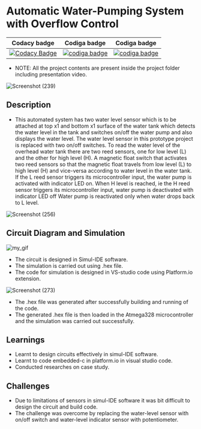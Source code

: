 # Automatic Water-Pumping System with Overflow Control

| Codacy badge | Codiga badge | Codiga badge |
|--------------|--------------|--------------|
|[![Codacy Badge](https://app.codacy.com/project/badge/Grade/314c0eb2cec7472f805e7eaab30188d5)](https://www.codacy.com/gh/OmkarChitragar/M2-EmbSys/dashboard?utm_source=github.com&amp;utm_medium=referral&amp;utm_content=OmkarChitragar/M2-EmbSys&amp;utm_campaign=Badge_Grade)| <a href="https://api.codiga.io/project/31477/score/svg">   <img src="https://api.codiga.io/project/31477/score/svg?style=dark" alt="codiga badge" /></a> |  <a href="https://api.codiga.io/project/31477/status/svg">   <img src="https://api.codiga.io/project/31477/status/svg" alt="codiga badge" /></a> |

* NOTE: All the project contents are present inside the project folder including presentation video.

![Screenshot (239)](https://user-images.githubusercontent.com/42509490/155874997-4b79db24-c957-4cbf-b124-32bafc852b7b.png)

## Description

* This automated system has two water level sensor which is to be attached at top x1 and bottom x1 surface of the water tank
  which detects the water level in the tank and switches on/off the water pump and also displays the water level. The water level
  sensor in this prototype project is replaced with two on/off switches. To read the water level of the overhead water tank there
  are two reed sensors, one for low level (L) and the other for high level (H). A magnetic float switch that activates two reed
  sensors so that the magnetic float travels from low level (L) to high level (H) and vice-versa according to water level in the
  water tank. If the L reed sensor triggers its microcontroller input, the water pump is activated with indicator LED on. When H
  level is reached, ie the H reed sensor triggers its microcontroller input, water pump is deactivated with indicator LED off
  Water pump is reactivated only when water drops back to L level.

![Screenshot (256)](https://user-images.githubusercontent.com/42509490/156889253-3e715b80-4885-4445-9ca1-6a24c87a6dd9.png)

## Circuit Diagram and Simulation

![my_gif](https://user-images.githubusercontent.com/42509490/157237390-250b7577-1138-4244-ab5a-6b52d8b241e4.gif)

* The circuit is designed in Simul-IDE software.
* The simulation is carried out using .hex file.
* The code for simulation is designed in VS-studio code using Platform.io extension.

![Screenshot (273)](https://user-images.githubusercontent.com/42509490/157050478-b95b929b-d6b0-4ea1-bffa-6a048746a18b.png)

* The .hex file was generated after successfully building and running of the code.
* The generated .hex file is then loaded in the Atmega328 microcontroller and the simulation was carried out successfully.  

## Learnings

* Learnt to design circuits effectively in simul-IDE software.
* Learnt to code embedded-c in platform.io in visual studio code.
* Conducted researches on case study.

## Challenges

* Due to limitations of sensors in simul-IDE software it was bit difficult to design the circuit and build code. 
* The challenge was overcome by replacing the water-level sensor with on/off switch and water-level indicator sensor with
  potentiometer.
  
